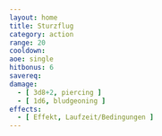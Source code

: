 ```yaml
---
layout: home
title: Sturzflug
category: action
range: 20
cooldown:
aoe: single
hitbonus: 6
savereq:
damage:
  - [ 3d8+2, piercing ]
  - [ 1d6, bludgeoning ]
effects:
  - [ Effekt, Laufzeit/Bedingungen ]
---
```

